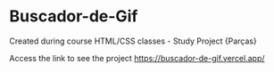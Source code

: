 # Buscador-de-Gif

Created during course HTML/CSS classes - Study Project {Parças}

Access the link to see the project <https://buscador-de-gif.vercel.app/>
